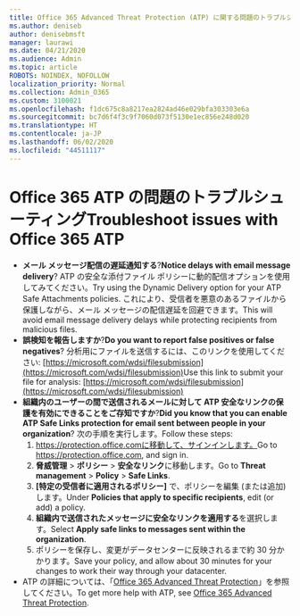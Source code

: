 ```yaml
---
title: Office 365 Advanced Threat Protection (ATP) に関する問題のトラブルシューティング
ms.author: deniseb
author: denisebmsft
manager: laurawi
ms.date: 04/21/2020
ms.audience: Admin
ms.topic: article
ROBOTS: NOINDEX, NOFOLLOW
localization_priority: Normal
ms.collection: Admin_O365
ms.custom: 3100021
ms.openlocfilehash: f1dc675c8a8217ea2824ad46e029bfa303303e6a
ms.sourcegitcommit: bc7d6f4f3c9f7060d073f5130e1ec856e248d020
ms.translationtype: HT
ms.contentlocale: ja-JP
ms.lasthandoff: 06/02/2020
ms.locfileid: "44511117"
---
```

# <a name="troubleshoot-issues-with-office-365-atp"></a><span data-ttu-id="2c347-102">Office 365 ATP の問題のトラブルシューティング</span><span class="sxs-lookup"><span data-stu-id="2c347-102">Troubleshoot issues with Office 365 ATP</span></span>

- <span data-ttu-id="2c347-103">**メール メッセージ配信の遅延通知する**?</span><span class="sxs-lookup"><span data-stu-id="2c347-103">**Notice delays with email message delivery**?</span></span> <span data-ttu-id="2c347-104">ATP の安全な添付ファイル ポリシーに動的配信オプションを使用してみてください。</span><span class="sxs-lookup"><span data-stu-id="2c347-104">Try using the Dynamic Delivery option for your ATP Safe Attachments policies.</span></span> <span data-ttu-id="2c347-105">これにより、受信者を悪意のあるファイルから保護しながら、メール メッセージの配信遅延を回避できます。</span><span class="sxs-lookup"><span data-stu-id="2c347-105">This will avoid email message delivery delays while protecting recipients from malicious files.</span></span>
- <span data-ttu-id="2c347-106">**誤検知を報告しますか**?</span><span class="sxs-lookup"><span data-stu-id="2c347-106">**Do you want to report false positives or false negatives**?</span></span> <span data-ttu-id="2c347-107">分析用にファイルを送信するには、このリンクを使用してください: [https://microsoft.com/wdsi/filesubmission](https://microsoft.com/wdsi/filesubmission)</span><span class="sxs-lookup"><span data-stu-id="2c347-107">Use this link to submit your file for analysis: [https://microsoft.com/wdsi/filesubmission](https://microsoft.com/wdsi/filesubmission)</span></span>
- <span data-ttu-id="2c347-108">**組織内のユーザーの間で送信されるメールに対して ATP 安全なリンクの保護を有効にできることをご存知ですか**?</span><span class="sxs-lookup"><span data-stu-id="2c347-108">**Did you know that you can enable ATP Safe Links protection for email sent between people in your organization**?</span></span> <span data-ttu-id="2c347-109">次の手順を実行します。</span><span class="sxs-lookup"><span data-stu-id="2c347-109">Follow these steps:</span></span>
    1. <span data-ttu-id="2c347-110">https://protection.office.comに移動して、サインインします。</span><span class="sxs-lookup"><span data-stu-id="2c347-110">Go to https://protection.office.com, and sign in.</span></span>
    2. <span data-ttu-id="2c347-111">**脅威管理** > **ポリシー** > **安全なリンク**に移動します。</span><span class="sxs-lookup"><span data-stu-id="2c347-111">Go to **Threat management** > **Policy** > **Safe Links**.</span></span>
    3. <span data-ttu-id="2c347-112">**[特定の受信者に適用されるポリシー]** で、ポリシーを編集 (または追加) します。</span><span class="sxs-lookup"><span data-stu-id="2c347-112">Under **Policies that apply to specific recipients**, edit (or add) a policy.</span></span>
    4. <span data-ttu-id="2c347-113">**組織内で送信されたメッセージに安全なリンクを適用する**を選択します。</span><span class="sxs-lookup"><span data-stu-id="2c347-113">Select **Apply safe links to messages sent within the organization**.</span></span>
    5. <span data-ttu-id="2c347-114">ポリシーを保存し、変更がデータセンターに反映されるまで約 30 分かかります。</span><span class="sxs-lookup"><span data-stu-id="2c347-114">Save your policy, and allow about 30 minutes for your changes to work their way through your datacenter.</span></span>
- <span data-ttu-id="2c347-115">ATP の詳細については、「[Office 365 Advanced Threat Protection](https://docs.microsoft.com/microsoft-365/security/office-365-security/office-365-atp)」を参照してください。</span><span class="sxs-lookup"><span data-stu-id="2c347-115">To get more help with ATP, see [Office 365 Advanced Threat Protection](https://docs.microsoft.com/microsoft-365/security/office-365-security/office-365-atp).</span></span>
